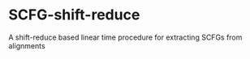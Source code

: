 # SCFG-shift-reduce
A shift-reduce based linear time procedure for extracting SCFGs from alignments
